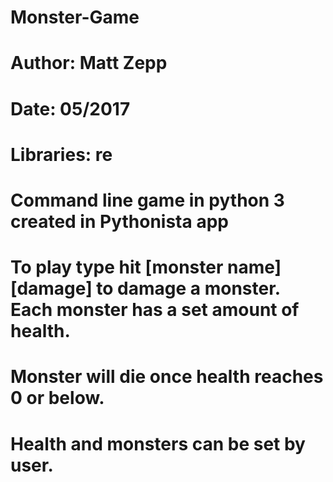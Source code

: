 # Monster-Game
# Author: Matt Zepp
# Date: 05/2017
# Libraries: re

# Command line game in python 3 created in Pythonista app

# To play type hit [monster name] [damage] to damage a monster. Each monster has a set amount of health.
# Monster will die once health reaches 0 or below.

# Health and monsters can be set by user.
